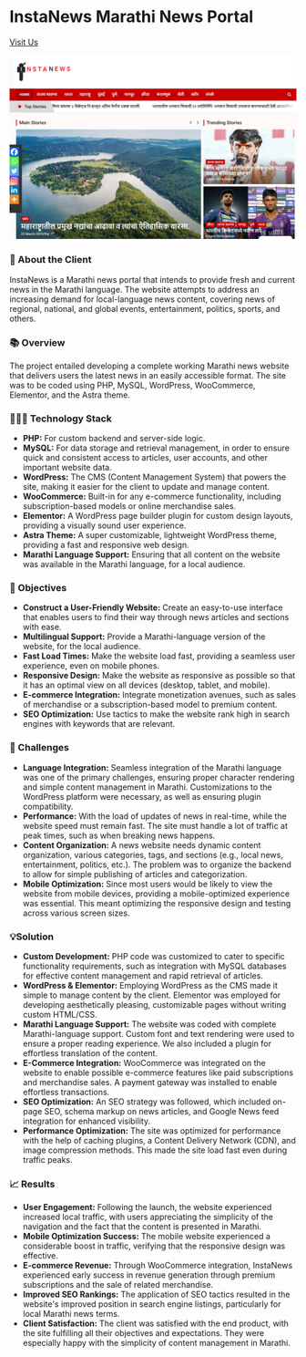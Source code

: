 # InstaNews Marathi News Portal

[Visit Us](https://instanews.press)

![InstaNews Homepage](InstaNews.png)

### 🏢 About the Client

InstaNews is a Marathi news portal that intends to provide fresh and current news in the Marathi language. The website attempts to address an increasing demand for local-language news content, covering news of regional, national, and global events, entertainment, politics, sports, and others.

### 📚  Overview

The project entailed developing a complete working Marathi news website that delivers users the latest news in an easily accessible format. The site was to be coded using PHP, MySQL, WordPress, WooCommerce, Elementor, and the Astra theme.

### 🧑🏻‍💻 Technology Stack

- **PHP:** For custom backend and server-side logic.
- **MySQL:** For data storage and retrieval management, in order to ensure quick and consistent access to articles, user accounts, and other important website data.
- **WordPress:** The CMS (Content Management System) that powers the site, making it easier for the client to update and manage content.
- **WooCommerce:** Built-in for any e-commerce functionality, including subscription-based models or online merchandise sales.
- **Elementor:** A WordPress page builder plugin for custom design layouts, providing a visually sound user experience.
- **Astra Theme:** A super customizable, lightweight WordPress theme, providing a fast and responsive web design.
- **Marathi Language Support:** Ensuring that all content on the website was available in the Marathi language, for a local audience.

### 🎯 Objectives

- **Construct a User-Friendly Website:** Create an easy-to-use interface that enables users to find their way through news articles and sections with ease.
- **Multilingual Support:** Provide a Marathi-language version of the website, for the local audience.
- **Fast Load Times:** Make the website load fast, providing a seamless user experience, even on mobile phones.
- **Responsive Design:** Make the website as responsive as possible so that it has an optimal view on all devices (desktop, tablet, and mobile).
- **E-commerce Integration:** Integrate monetization avenues, such as sales of merchandise or a subscription-based model to premium content.
- **SEO Optimization:** Use tactics to make the website rank high in search engines with keywords that are relevant.

### 🚧  Challenges

- **Language Integration:** Seamless integration of the Marathi language was one of the primary challenges, ensuring proper character rendering and simple content management in Marathi. Customizations to the WordPress platform were necessary, as well as ensuring plugin compatibility.
- **Performance:** With the load of updates of news in real-time, while the website speed must remain fast. The site must handle a lot of traffic at peak times, such as when breaking news happens.
- **Content Organization:** A news website needs dynamic content organization, various categories, tags, and sections (e.g., local news, entertainment, politics, etc.). The problem was to organize the backend to allow for simple publishing of articles and categorization.
- **Mobile Optimization:** Since most users would be likely to view the website from mobile devices, providing a mobile-optimized experience was essential. This meant optimizing the responsive design and testing across various screen sizes.

### 💡Solution

- **Custom Development:** PHP code was customized to cater to specific functionality requirements, such as integration with MySQL databases for effective content management and rapid retrieval of articles.
- **WordPress & Elementor:** Employing WordPress as the CMS made it simple to manage content by the client. Elementor was employed for developing aesthetically pleasing, customizable pages without writing custom HTML/CSS.
- **Marathi Language Support:** The website was coded with complete Marathi-language support. Custom font and text rendering were used to ensure a proper reading experience. We also included a plugin for effortless translation of the content.
- **E-Commerce Integration:** WooCommerce was integrated on the website to enable possible e-commerce features like paid subscriptions and merchandise sales. A payment gateway was installed to enable effortless transactions.
- **SEO Optimization:** An SEO strategy was followed, which included on-page SEO, schema markup on news articles, and Google News feed integration for enhanced visibility.
- **Performance Optimization:** The site was optimized for performance with the help of caching plugins, a Content Delivery Network (CDN), and image compression methods. This made the site load fast even during traffic peaks.

### 📈 Results  

- **User Engagement:** Following the launch, the website experienced increased local traffic, with users appreciating the simplicity of the navigation and the fact that the content is presented in Marathi.
- **Mobile Optimization Success:** The mobile website experienced a considerable boost in traffic, verifying that the responsive design was effective.
- **E-commerce Revenue:** Through WooCommerce integration, InstaNews experienced early success in revenue generation through premium subscriptions and the sale of related merchandise.
- **Improved SEO Rankings:** The application of SEO tactics resulted in the website's improved position in search engine listings, particularly for local Marathi news terms.
- **Client Satisfaction:** The client was satisfied with the end product, with the site fulfilling all their objectives and expectations. They were especially happy with the simplicity of content management in Marathi.
